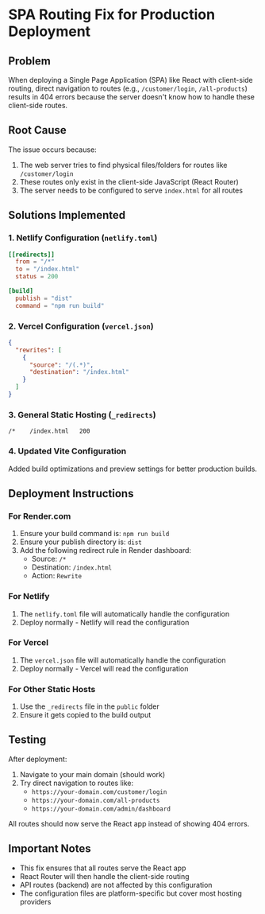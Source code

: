 # SPA Routing Fix for Production Deployment

## Problem
When deploying a Single Page Application (SPA) like React with client-side routing, direct navigation to routes (e.g., `/customer/login`, `/all-products`) results in 404 errors because the server doesn't know how to handle these client-side routes.

## Root Cause
The issue occurs because:
1. The web server tries to find physical files/folders for routes like `/customer/login`
2. These routes only exist in the client-side JavaScript (React Router)
3. The server needs to be configured to serve `index.html` for all routes

## Solutions Implemented

### 1. Netlify Configuration (`netlify.toml`)
```toml
[[redirects]]
  from = "/*"
  to = "/index.html"
  status = 200

[build]
  publish = "dist"
  command = "npm run build"
```

### 2. Vercel Configuration (`vercel.json`)
```json
{
  "rewrites": [
    {
      "source": "/(.*)",
      "destination": "/index.html"
    }
  ]
}
```

### 3. General Static Hosting (`_redirects`)
```
/*    /index.html   200
```

### 4. Updated Vite Configuration
Added build optimizations and preview settings for better production builds.

## Deployment Instructions

### For Render.com
1. Ensure your build command is: `npm run build`
2. Ensure your publish directory is: `dist`
3. Add the following redirect rule in Render dashboard:
   - Source: `/*`
   - Destination: `/index.html`
   - Action: `Rewrite`

### For Netlify
1. The `netlify.toml` file will automatically handle the configuration
2. Deploy normally - Netlify will read the configuration

### For Vercel
1. The `vercel.json` file will automatically handle the configuration
2. Deploy normally - Vercel will read the configuration

### For Other Static Hosts
1. Use the `_redirects` file in the `public` folder
2. Ensure it gets copied to the build output

## Testing
After deployment:
1. Navigate to your main domain (should work)
2. Try direct navigation to routes like:
   - `https://your-domain.com/customer/login`
   - `https://your-domain.com/all-products`
   - `https://your-domain.com/admin/dashboard`

All routes should now serve the React app instead of showing 404 errors.

## Important Notes
- This fix ensures that all routes serve the React app
- React Router will then handle the client-side routing
- API routes (backend) are not affected by this configuration
- The configuration files are platform-specific but cover most hosting providers
